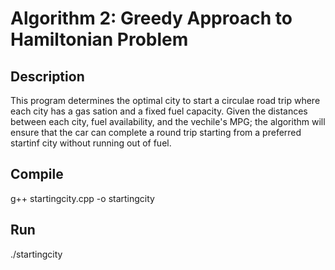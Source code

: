 # Algorithm 2: Greedy Approach to Hamiltonian Problem

## Description
This program determines the optimal city to start a circulae road trip where each city has a gas sation and a fixed fuel capacity. Given the distances between each city, fuel availability, and the vechile's MPG; the algorithm will ensure that the car can complete a round trip starting from a preferred startinf city without running out of fuel.

## Compile

g++ startingcity.cpp -o startingcity

## Run

./startingcity
